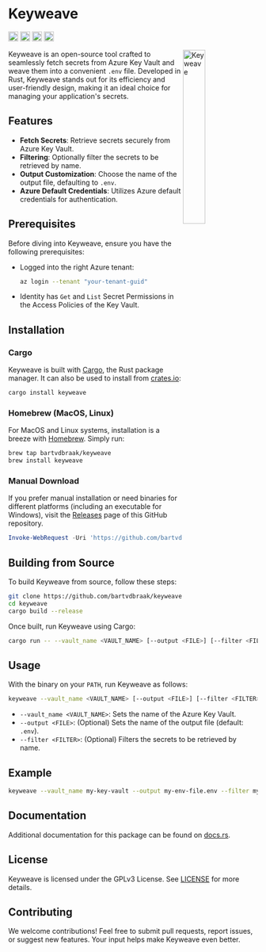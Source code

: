 # Keyweave

[<img alt="github" src="https://img.shields.io/badge/github-bartvdbraak/keyweave-8da0cb?style=for-the-badge&labelColor=555555&logo=github" height="20">](https://github.com/bartvdbraak/keyweave)
[<img alt="crates.io" src="https://img.shields.io/crates/v/keyweave.svg?style=for-the-badge&color=fc8d62&logo=rust" height="20">](https://crates.io/crates/keyweave)
[<img alt="docs.rs" src="https://img.shields.io/badge/docs.rs-keyweave-66c2a5?style=for-the-badge&labelColor=555555&logo=docs.rs" height="20">](https://docs.rs/keyweave)
[<img alt="build status" src="https://img.shields.io/github/actions/workflow/status/bartvdbraak/keyweave/checks.yml?style=for-the-badge" height="20">](https://github.com/bartvdbraak/keyweave/actions/workflows/checks.yml)

<img align="right" src="https://github.com/bartvdbraak/keyweave/assets/3996360/439a376a-cdd2-4b36-8312-ded134f80822" alt="Keyweave" width="30%">

Keyweave is an open-source tool crafted to seamlessly fetch secrets from Azure Key Vault and weave them into a convenient `.env` file. Developed in Rust, Keyweave stands out for its efficiency and user-friendly design, making it an ideal choice for managing your application's secrets.

## Features

- **Fetch Secrets**: Retrieve secrets securely from Azure Key Vault.
- **Filtering**: Optionally filter the secrets to be retrieved by name.
- **Output Customization**: Choose the name of the output file, defaulting to `.env`.
- **Azure Default Credentials**: Utilizes Azure default credentials for authentication.

## Prerequisites

Before diving into Keyweave, ensure you have the following prerequisites:

- Logged into the right Azure tenant:

  ```bash
  az login --tenant "your-tenant-guid"
  ```

- Identity has `Get` and `List` Secret Permissions in the Access Policies of the Key Vault.

## Installation 

### Cargo

Keyweave is built with [Cargo](https://doc.rust-lang.org/cargo/), the Rust package manager. It can also be used to install from [crates.io](https://crates.io/crates/keyweave):

```bash
cargo install keyweave
```

### Homebrew (MacOS, Linux)

For MacOS and Linux systems, installation is a breeze with [Homebrew](https://brew.sh/). Simply run:

```bash
brew tap bartvdbraak/keyweave
brew install keyweave
```

### Manual Download

If you prefer manual installation or need binaries for different platforms (including an executable for Windows), visit the [Releases](/releases) page of this GitHub repository.

```powershell
Invoke-WebRequest -Uri 'https://github.com/bartvdbraak/keyweave/releases/latest/download/keyweave.exe' -OutFile 'keyweave.exe'
```

## Building from Source

To build Keyweave from source, follow these steps:

```sh
git clone https://github.com/bartvdbraak/keyweave.git
cd keyweave
cargo build --release
```

Once built, run Keyweave using Cargo:

```sh
cargo run -- --vault_name <VAULT_NAME> [--output <FILE>] [--filter <FILTER>]
```

## Usage

With the binary on your `PATH`, run Keyweave as follows:

```sh
keyweave --vault_name <VAULT_NAME> [--output <FILE>] [--filter <FILTER>]
```

- `--vault_name <VAULT_NAME>`: Sets the name of the Azure Key Vault.
- `--output <FILE>`: (Optional) Sets the name of the output file (default: `.env`).
- `--filter <FILTER>`: (Optional) Filters the secrets to be retrieved by name.

## Example

```sh
keyweave --vault_name my-key-vault --output my-env-file.env --filter my-secret
```

## Documentation

Additional documentation for this package can be found on [docs.rs](https://docs.rs/keyweave).

## License

Keyweave is licensed under the GPLv3 License. See [LICENSE](LICENSE) for more details.

## Contributing

We welcome contributions! Feel free to submit pull requests, report issues, or suggest new features. Your input helps make Keyweave even better.
